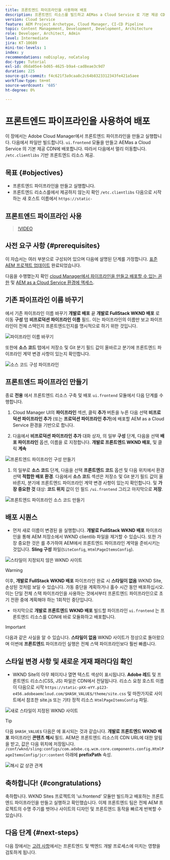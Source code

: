 ```yaml
---
title: 프론트엔드 파이프라인을 사용하여 배포
description: 프론트엔드 리소스를 빌드하고 AEMas a Cloud Service 로 기본 제공 CDN에 배포하는 프론트엔드 파이프라인을 만들고 실행하는 방법에 대해 알아봅니다.
version: Cloud Service
feature: AEM Project Archetype, Cloud Manager, CI-CD Pipeline
topic: Content Management, Development, Development, Architecture
role: Developer, Architect, Admin
level: Intermediate
jira: KT-10689
mini-toc-levels: 1
index: y
recommendations: noDisplay, noCatalog
doc-type: Tutorial
exl-id: d6da05e4-bd65-4625-b9a4-cad8eae3c9d7
duration: 225
source-git-commit: f4c621f3a9caa8c2c64b8323312343fe421a5aee
workflow-type: tm+mt
source-wordcount: '685'
ht-degree: 0%

---
```


# 프론트엔드 파이프라인을 사용하여 배포

이 장에서는 Adobe Cloud Manager에서 프론트엔드 파이프라인을 만들고 실행합니다. 다음에서 파일만 빌드합니다. `ui.frontend` 모듈을 만들고 AEMas a Cloud Service 의 기본 제공 CDN에 배포합니다. 따라서 다음에서 멀리 이동합니다.  `/etc.clientlibs` 기반 프론트엔드 리소스 제공.


## 목표 {#objectives}

* 프론트엔드 파이프라인을 만들고 실행합니다.
* 프론트엔드 리소스를에서 제공하지 않는지 확인 `/etc.clientlibs` 다음으로 시작하는 새 호스트 이름에서 `https://static-`

## 프론트엔드 파이프라인 사용

>[!VIDEO](https://video.tv.adobe.com/v/3409420?quality=12&learn=on)

## 사전 요구 사항 {#prerequisites}

이 자습서는 여러 부분으로 구성되어 있으며 다음에 설명된 단계를 가정합니다. [표준 AEM 프로젝트 업데이트](./update-project.md) 완료되었습니다.

다음을 수행했는지 확인 [cloud Manager에서 파이프라인을 만들고 배포할 수 있는 권한](https://experienceleague.adobe.com/docs/experience-manager-cloud-manager/content/requirements/users-and-roles.html?lang=en#role-definitions) 및 [AEM as a Cloud Service 환경에 액세스](https://experienceleague.adobe.com/docs/experience-manager-cloud-service/content/implementing/using-cloud-manager/manage-environments.html).

## 기존 파이프라인 이름 바꾸기

에서 기존 파이프라인 이름 바꾸기 __개발로 배포__ 끝  __개발로 FullStack WKND 배포__ 로 이동 __구성__ 탭 __비프로덕션 파이프라인 이름__ 필드. 이는 파이프라인의 이름만 보고 파이프라인이 전체 스택인지 프론트엔드인지를 명시적으로 하기 위한 것입니다.

![파이프라인 이름 바꾸기](assets/fullstack-wknd-deploy-dev-pipeline.png)


또한에 __소스 코드__ 탭에서 저장소 및 Git 분기 필드 값이 올바르고 분기에 프론트엔드 파이프라인 계약 변경 사항이 있는지 확인합니다.

![소스 코드 구성 파이프라인](assets/fullstack-wknd-source-code-config.png)


## 프론트엔드 파이프라인 만들기

종료 __전용__ 에서 프론트엔드 리소스 구축 및 배포 `ui.frontend` 모듈에서 다음 단계를 수행합니다.

1. Cloud Manager UI의 __파이프라인__ 섹션, 클릭 __추가__ 버튼을 누른 다음 선택 __비프로덕션 파이프라인 추가__ (또는 __프로덕션 파이프라인 추가__)에 배포할 AEM as a Cloud Service 환경을 기반으로 합니다.

1. 다음에서 __비프로덕션 파이프라인 추가__ 대화 상자, 의 일부 __구성__ 단계, 다음을 선택 __배포 파이프라인__ 옵션, 이름을 로 지정합니다. __개발로 프론트엔드 WKND 배포__, 및 클릭 __계속__

![프론트엔드 파이프라인 구성 만들기](assets/create-frontend-pipeline-configs.png)

1. 의 일부로 __소스 코드__ 단계, 다음을 선택 __프론트엔드 코드__ 옵션 및 다음 위치에서 환경 선택 __적합한 배포 환경__. 다음에서 __소스 코드__ 섹션은 저장소 및 Git 분기 필드 값이 올바른지, 분기에 프론트엔드 파이프라인 계약 변경 사항이 있는지 확인합니다.
및 __가장 중요한 것__ 대상: __코드 위치__ 값이 인 필드 `/ui.frontend` 그리고 마지막으로 __저장__.

![프론트엔드 파이프라인 소스 코드 만들기](assets/create-frontend-pipeline-source-code.png)


## 배포 시퀀스

* 먼저 새로 이름이 변경된 을 실행합니다. __개발로 FullStack WKND 배포__ 파이프라인을 통해 AEM 저장소에서 WKND clientlib 파일을 제거할 수 있습니다. 또한 가장 중요한 것은 를 추가하여 AEM에서 프론트엔드 파이프라인 계약을 준비시키는 것입니다. __Sling 구성__ 파일(`SiteConfig`, `HtmlPageItemsConfig`).

![스타일이 지정되지 않은 WKND 사이트](assets/unstyled-wknd-site.png)

>[!WARNING]
>
>이후, __개발로 FullStack WKND 배포__ 파이프라인 완료 시 __스타일이 없음__ WKND Site, 손상된 것처럼 보일 수 있습니다. 가동 중단을 계획하거나 홀수 시간 동안 배포하십시오. 이는 단일 전체 스택 파이프라인을 사용하는 것에서부터 프론트엔드 파이프라인으로 초기 전환 중에 계획해야 하는 1회적인 중단입니다.


* 마지막으로 __개발로 프론트엔드 WKND 배포__ 빌드할 파이프라인 `ui.frontend` 는 프론트엔드 리소스를 CDN에 바로 모듈화하고 배포합니다.

>[!IMPORTANT]
>
>다음과 같은 사실을 알 수 있습니다. __스타일이 없음__ WKND 사이트가 정상으로 돌아왔으며 이번에 __프론트엔드__ 파이프라인 실행은 전체 스택 파이프라인보다 훨씬 빠릅니다.

## 스타일 변경 사항 및 새로운 게재 패러다임 확인

* WKND Site의 아무 페이지나 열면 텍스트 색상이 표시됩니다. __Adobe 레드__ 및 프론트엔드 리소스(CSS, JS) 파일은 CDN에서 전달됩니다. 리소스 요청 호스트 이름이 다음으로 시작 `https://static-pXX-eYY.p123-e456.adobeaemcloud.com/$HASH_VALUE$/theme/site.css` 및 마찬가지로 사이트에서 참조한 site.js 또는 기타 정적 리소스 `HtmlPageItemsConfig` 파일.


![새로 스타일이 지정된 WKND 사이트](assets/newly-styled-wknd-site.png)



>[!TIP]
>
>다음 `$HASH_VALUE$` 다음은 에 표시되는 것과 같습니다. __개발로 프론트엔드 WKND 배포__  파이프라인 __콘텐츠 해시__ 필드. AEM은 프론트엔드 리소스의 CDN URL에 대한 알림을 받고, 값은 다음 위치에 저장됩니다. `/conf/wknd/sling:configs/com.adobe.cq.wcm.core.components.config.HtmlPageItemsConfig/jcr:content` 아래에 __prefixPath__ 속성.


![해시 값 상관 관계](assets/hash-value-correlartion.png)



## 축하합니다! {#congratulations}

축하합니다. WKND Sites 프로젝트의 &#39;ui.frontend&#39; 모듈만 빌드하고 배포하는 프론트엔드 파이프라인을 만들고 실행하고 확인했습니다. 이제 프론트엔드 팀은 전체 AEM 프로젝트의 수명 주기를 벗어나 사이트의 디자인 및 프론트엔드 동작을 빠르게 반복할 수 있습니다.

## 다음 단계 {#next-steps}

다음 장에서는 [고려 사항](considerations.md)에서는 프론트엔드 및 백엔드 개발 프로세스에 미치는 영향을 검토하게 됩니다.
